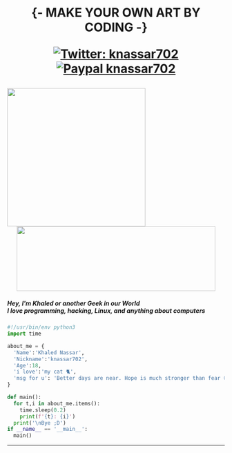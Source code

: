 <h1 align="center"> {- MAKE YOUR OWN ART BY CODING -}
  
[![Twitter: knassar702](https://img.shields.io/twitter/follow/knassar702?style=flat-square)](https://twitter.com/knassar702)
[![Paypal knassar702](https://img.shields.io/badge/$-support-ff69b4.svg?style=flat)](https://paypal.me/knassar702)

  <img align='left' src="https://github-readme-stats.vercel.app/api?username=knassar702&show_icons=true&theme=dark" width="320">
<img align="righ" width="460" height="150" src="https://github-readme-stats.vercel.app/api/top-langs/?theme=dark&username=knassar702&exclude_repo=knassar702.github.io,free-for-dev&layout=compact&langs_count=8">

</h1>

<h5>
Hey, I'm Khaled or another Geek in our World <br>
I love programming, hacking, Linux, and anything about computers
</h5>
</em></p>

```python
#!/usr/bin/env python3
import time

about_me = {
  'Name':'Khaled Nassar',
  'Nickname':'knassar702',
  'Age':18,
  'i love':'my cat 🐈',
  'msg for u': 'Better days are near. Hope is much stronger than fear 😊❤️'
}

def main():
  for t,i in about_me.items():
    time.sleep(0.2)
    print(f'{t}: {i}')
  print('\nBye ;D')
if __name__ == '__main__':
  main()
```
---
